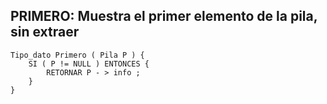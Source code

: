 ## PRIMERO: Muestra el primer elemento de la pila, sin extraer

~~~
Tipo_dato Primero ( Pila P ) {
	SI ( P != NULL ) ENTONCES {
		RETORNAR P - > info ;
	}
}
~~~
